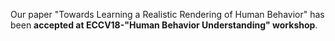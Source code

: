 Our paper "Towards Learning a Realistic Rendering of Human Behavior" has been <b>accepted at ECCV18-"Human Behavior Understanding" workshop</b>.

